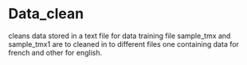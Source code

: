 # Data_clean
cleans data stored in a text file for data training
file sample_tmx  and sample_tmx1 are to cleaned in to different files one containing data for french and other for english.
